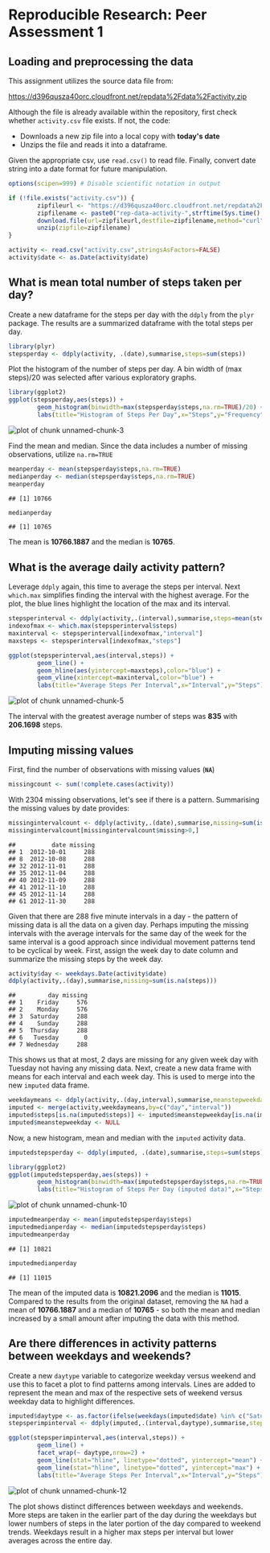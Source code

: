 # Reproducible Research: Peer Assessment 1


## Loading and preprocessing the data

This assignment utilizes the source data file from:

https://d396qusza40orc.cloudfront.net/repdata%2Fdata%2Factivity.zip

Although the file is already available within the repository, first check whether `activity.csv` file exists. If not, the code:

- Downloads a new zip file into a local copy with **today's date**
- Unzips the file and reads it into a dataframe.

Given the appropriate csv, use `read.csv()` to read file. Finally, convert date string into a date format for future manipulation.


```r
options(scipen=999) # Disable scientific notation in output

if (!file.exists("activity.csv")) {
        zipfileurl <- "https://d396qusza40orc.cloudfront.net/repdata%2Fdata%2Factivity.zip"
        zipfilename <- paste0("rep-data-activity-",strftime(Sys.time(),"%Y%m%d"),".zip")
        download.file(url=zipfileurl,destfile=zipfilename,method="curl")
        unzip(zipfile=zipfilename)
}

activity <- read.csv("activity.csv",stringsAsFactors=FALSE)
activity$date <- as.Date(activity$date)
```

## What is mean total number of steps taken per day?

Create a new dataframe for the steps per day with the `ddply` from the `plyr` package. The results are a summarized dataframe with the total steps per day.


```r
library(plyr)
stepsperday <- ddply(activity, .(date),summarise,steps=sum(steps))
```

Plot the histogram of the number of steps per day. A bin width of (max steps)/20 was selected after various exploratory graphs.


```r
library(ggplot2)
ggplot(stepsperday,aes(steps)) + 
        geom_histogram(binwidth=max(stepsperday$steps,na.rm=TRUE)/20) +
        labs(title="Histogram of Steps Per Day",x="Steps",y="Frequency")
```

![plot of chunk unnamed-chunk-3](figure/unnamed-chunk-3.png) 

Find the mean and median. Since the data includes a number of missing observations, utilize `na.rm=TRUE`


```r
meanperday <- mean(stepsperday$steps,na.rm=TRUE)
medianperday <- median(stepsperday$steps,na.rm=TRUE)
meanperday
```

```
## [1] 10766
```

```r
medianperday
```

```
## [1] 10765
```

The mean is **10766.1887** and the median is **10765**.

## What is the average daily activity pattern?

Leverage `ddply` again, this time to average the steps per interval. Next `which.max` simplifies finding the interval with the highest average. For the plot, the blue lines highlight the location of the max and its interval.


```r
stepsperinterval <- ddply(activity,.(interval),summarise,steps=mean(steps,na.rm=TRUE))
indexofmax <- which.max(stepsperinterval$steps)
maxinterval <- stepsperinterval[indexofmax,"interval"]
maxsteps <- stepsperinterval[indexofmax,"steps"]

ggplot(stepsperinterval,aes(interval,steps)) +
        geom_line() +
        geom_hline(aes(yintercept=maxsteps),color="blue") +
        geom_vline(xintercept=maxinterval,color="blue") +
        labs(title="Average Steps Per Interval",x="Interval",y="Steps")
```

![plot of chunk unnamed-chunk-5](figure/unnamed-chunk-5.png) 

The interval with the greatest average number of steps was **835** with **206.1698** steps.

## Imputing missing values

First, find the number of observations with missing values (**`NA`**)


```r
missingcount <- sum(!complete.cases(activity))
```

With 2304 missing observations, let's see if there is a pattern. Summarising the missing values by date provides:



```r
missingintervalcount <- ddply(activity,.(date),summarise,missing=sum(is.na(steps)))
missingintervalcount[missingintervalcount$missing>0,]
```

```
##          date missing
## 1  2012-10-01     288
## 8  2012-10-08     288
## 32 2012-11-01     288
## 35 2012-11-04     288
## 40 2012-11-09     288
## 41 2012-11-10     288
## 45 2012-11-14     288
## 61 2012-11-30     288
```

Given that there are 288 five minute intervals in a day - the pattern of missing data is all the data on a given day. Perhaps imputing the missing intervals with the average intervals for the same day of the week for the same interval is a good approach since individual movement patterns tend to be cyclical by week. First, assign the week day to date column and summarize the missing steps by the week day. 


```r
activity$day <- weekdays.Date(activity$date)
ddply(activity,.(day),summarise,missing=sum(is.na(steps)))
```

```
##         day missing
## 1    Friday     576
## 2    Monday     576
## 3  Saturday     288
## 4    Sunday     288
## 5  Thursday     288
## 6   Tuesday       0
## 7 Wednesday     288
```

This shows us that at most, 2 days are missing for any given week day with Tuesday not having any missing data. Next, create a new data frame with means for each interval and each week day. This is used to merge into the new `imputed` data frame.


```r
weekdaymeans <- ddply(activity,.(day,interval),summarise,meanstepweekday=mean(steps,na.rm=TRUE))
imputed <- merge(activity,weekdaymeans,by=c("day","interval"))
imputed$steps[is.na(imputed$steps)] <- imputed$meanstepweekday[is.na(imputed$steps)]
imputed$meanstepweekday <- NULL
```

Now, a new histogram, mean and median with the `imputed` activity data.


```r
imputedstepsperday <- ddply(imputed, .(date),summarise,steps=sum(steps))

library(ggplot2)
ggplot(imputedstepsperday,aes(steps)) + 
        geom_histogram(binwidth=max(imputedstepsperday$steps,na.rm=TRUE)/20) +
        labs(title="Histogram of Steps Per Day (imputed data)",x="Steps",y="Frequency")
```

![plot of chunk unnamed-chunk-10](figure/unnamed-chunk-10.png) 


```r
imputedmeanperday <- mean(imputedstepsperday$steps)
imputedmedianperday <- median(imputedstepsperday$steps)
imputedmeanperday
```

```
## [1] 10821
```

```r
imputedmedianperday
```

```
## [1] 11015
```

The mean of the imputed data is **10821.2096** and the median is **11015**. Compared to the results from the original dataset, removing the `NA` had a mean of **10766.1887** and a median of **10765** - so both the mean and median increased by a small amount after imputing the data with this method.

## Are there differences in activity patterns between weekdays and weekends?

Create a new `daytype` variable to categorize weekday versus weekend and use this to facet a plot to find patterns among intervals. Lines are added to represent the mean and max of the respective sets of weekend versus weekday data to highlight differences.


```r
imputed$daytype <- as.factor(ifelse(weekdays(imputed$date) %in% c("Saturday","Sunday"), "weekend", "weekday"))
stepsperimpinterval <- ddply(imputed,.(interval,daytype),summarise,steps=mean(steps,na.rm=TRUE))

ggplot(stepsperimpinterval,aes(interval,steps)) +
        geom_line() +
        facet_wrap(~ daytype,nrow=2) +
        geom_line(stat="hline", linetype="dotted", yintercept="mean") +
        geom_line(stat="hline", linetype="dotted", yintercept="max") +
        labs(title="Average Steps Per Interval",x="Interval",y="Steps")
```

![plot of chunk unnamed-chunk-12](figure/unnamed-chunk-12.png) 

The plot shows distinct differences between weekdays and weekends. More steps are taken in the earlier part of the day during the weekdays but lower numbers of steps in the later portion of the day compared to weekend trends. Weekdays result in a higher max steps per interval but lower averages across the entire day.

